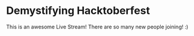 # Demystifying Hacktoberfest

This is an awesome Live Stream! There are so many new people joining! :)
